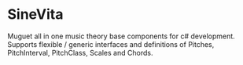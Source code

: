 # SineVita
Muguet all in one music theory base components for c# development. Supports flexible / generic interfaces and definitions of Pitches, PitchInterval, PitchClass, Scales and Chords.
